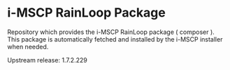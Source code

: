 # i-MSCP RainLoop Package

Repository which provides the i-MSCP RainLoop package ( composer ). This package is automatically fetched and installed
by the i-MSCP installer when needed.

Upstream release: 1.7.2.229
